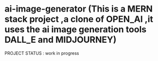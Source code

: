 # ai-image-generator (This is a MERN stack project ,a clone of OPEN_AI ,it uses the ai image generation tools DALL_E and MIDJOURNEY)
PROJECT STATUS : work in progress
